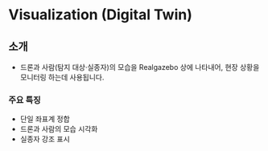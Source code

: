 # Visualization (Digital Twin)

## 소개

* 드론과 사람(탐지 대상·실종자)의 모습을 Realgazebo 상에 나타내어, 현장 상황을 모니터링 하는데 사용됩니다.

### 주요 특징

* 단일 좌표계 정합
* 드론과 사람의 모습 시각화
* 실종자 강조 표시